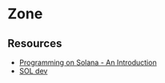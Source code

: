 # Zone

## Resources
- [Programming on Solana - An Introduction](https://paulx.dev/blog/2021/01/14/programming-on-solana-an-introduction/)
- [SOL dev](https://www.soldev.app/)

